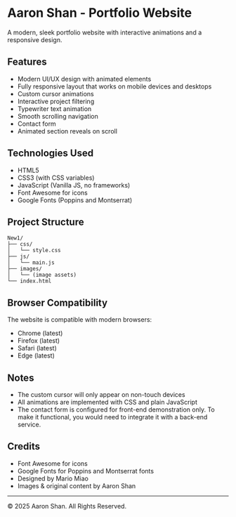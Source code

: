 # Aaron Shan - Portfolio Website

A modern, sleek portfolio website with interactive animations and a responsive design.

## Features

- Modern UI/UX design with animated elements
- Fully responsive layout that works on mobile devices and desktops
- Custom cursor animations
- Interactive project filtering
- Typewriter text animation
- Smooth scrolling navigation
- Contact form
- Animated section reveals on scroll

## Technologies Used

- HTML5
- CSS3 (with CSS variables)
- JavaScript (Vanilla JS, no frameworks)
- Font Awesome for icons
- Google Fonts (Poppins and Montserrat)

## Project Structure

```
New1/
├── css/
│   └── style.css
├── js/
│   └── main.js
├── images/
│   └── (image assets)
└── index.html
```

## Browser Compatibility

The website is compatible with modern browsers:
- Chrome (latest)
- Firefox (latest)
- Safari (latest)
- Edge (latest)

## Notes

- The custom cursor will only appear on non-touch devices
- All animations are implemented with CSS and plain JavaScript
- The contact form is configured for front-end demonstration only. To make it functional, you would need to integrate it with a back-end service.

## Credits

- Font Awesome for icons
- Google Fonts for Poppins and Montserrat fonts
- Designed by Mario Miao
- Images & original content by Aaron Shan

---

© 2025 Aaron Shan. All Rights Reserved. 
